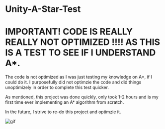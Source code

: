 # Unity-A-Star-Test
 

# IMPORTANT! CODE IS REALLY REALLY NOT OPTIMIZED !!!! AS THIS IS A TEST TO SEE IF I UNDERSTAND A*.


The code is not optimized as I was just testing my knowledge on A*, if I could do it. I purposefully did not optimzie the code and did things unoptimizely in order to complete this test quicker. 



As mentioned, this project was done quickly, only took 1-2 hours and is my first time ever implementing an A* algorithm from scratch. 

In the future, I strive to re-do this project and optimzie it.


![gif](https://i.gyazo.com/91c8be11d42c17f8f8a29bb85e97e42b.gif)
